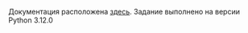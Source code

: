 Документация расположена [здесь](https://LudwigBitHoven.github.io/testTask/). Задание выполнено на версии Python 3.12.0
